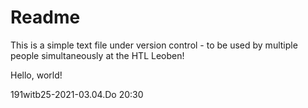 # Readme

This is a simple text file under version control - to be used by multiple people simultaneously at the HTL Leoben!

Hello, world!

191witb25-2021-03.04.Do 20:30